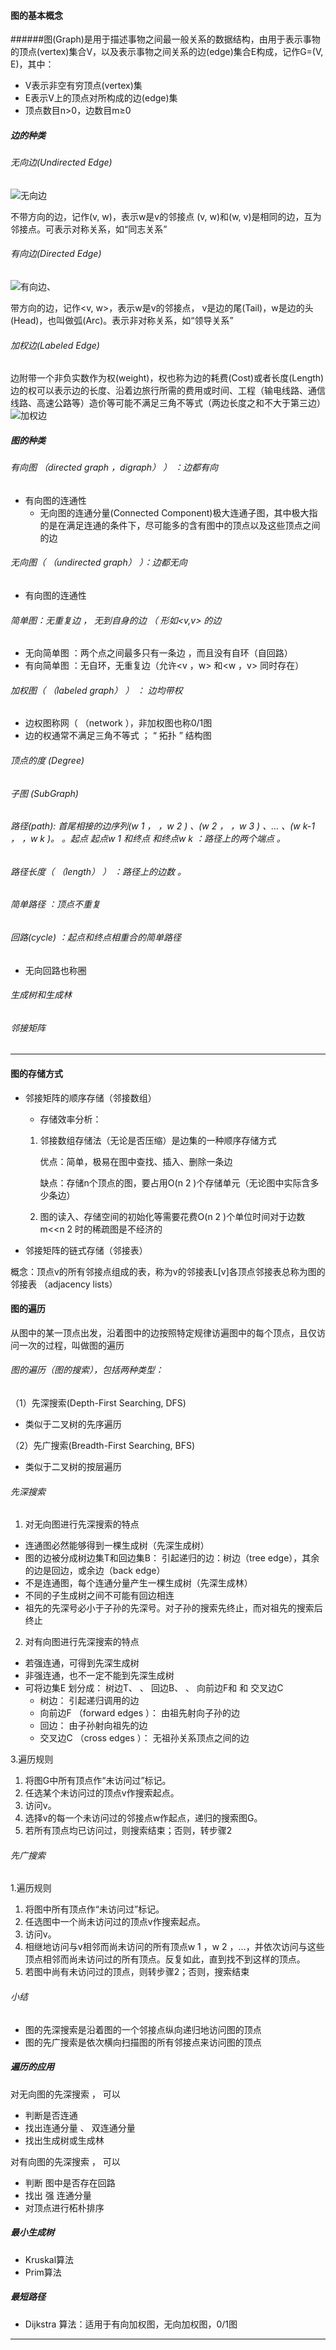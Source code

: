 #### 图的基本概念
######图(Graph)是用于描述事物之间最一般关系的数据结构，由用于表示事物的顶点(vertex)集合V，以及表示事物之间关系的边(edge)集合E构成，记作G=(V, E)，其中：
- V表示非空有穷顶点(vertex)集
- E表示V上的顶点对所构成的边(edge)集
- 顶点数目n>0，边数目m≥0
##### 边的种类
###### 无向边(Undirected Edge)
![无向边](http://ozgulqqe9.bkt.clouddn.com/a12594d4bdbd08c557f9ff7d48506c86.png)

不带方向的边，记作(v, w)，表示w是v的邻接点
(v, w)和(w, v)是相同的边，互为邻接点。可表示对称关系，如“同志关系”

###### 有向边(Directed Edge)
![有向边](http://ozgulqqe9.bkt.clouddn.com/39882b7af75d380a18aca2c58bd25163.png)、

带方向的边，记作<v, w>，表示w是v的邻接点， v是边的尾(Tail)，w是边的头(Head)，也叫做弧(Arc)。表示非对称关系，如“领导关系”

###### 加权边(Labeled Edge)
边附带一个非负实数作为权(weight)，权也称为边的耗费(Cost)或者长度(Length)边的权可以表示边的长度、沿着边旅行所需的费用或时间、工程（输电线路、通信线路、高速公路等）造价等可能不满足三角不等式（两边长度之和不大于第三边）
![加权边](http://ozgulqqe9.bkt.clouddn.com/bf6d388035effdaee1e84d81a0df057c.png)

##### 图的种类
###### 有向图 （directed graph ，digraph） ） ：边都有向
- 有向图的连通性
  - 无向图的连通分量(Connected Component)极大连通子图，其中极大指的是在满足连通的条件下，尽可能多的含有图中的顶点以及这些顶点之间的边
###### 无向图（ （undirected graph） ）：边都无向
- 有向图的连通性
###### 简单图：无重复边 ， 无到自身的边 （ 形如<v,v> 的边
- 无向简单图 ：两个点之间最多只有一条边  ，而且没有自环（自回路）
- 有向简单图 ：无自环，无重复边（允许<v ，w> 和<w ，v> 同时存在）
######  加权图（ （labeled graph） ） ： 边均带权
- 边权图称网（ （network ），非加权图也称0/1图
- 边的权通常不满足三角不等式  ； “ 拓扑 ” 结构图
###### 顶点的度 (Degree)
###### 子图 (SubGraph)
###### 路径(path): 首尾相接的边序列(w 1 ， ，w 2 ) 、(w 2 ， ，w 3 ) 、… 、(w k-1 ， ，w k )。 。起点 起点w 1 和终点 和终点w k ：路径上的两个端点 。
###### 路径长度（ （length） ） ：路径上的边数 。
###### 简单路径 ：顶点不重复
###### 回路(cycle) ：起点和终点相重合的简单路径
- 无向回路也称圈
###### 生成树和生成林
###### 邻接矩阵

---

#### 图的存储方式
- 邻接矩阵的顺序存储（邻接数组）
  - 存储效率分析：
  1. 邻接数组存储法（无论是否压缩）是边集的一种顺序存储方式

      优点：简单，极易在图中查找、插入、删除一条边

      缺点：存储n个顶点的图，要占用O(n 2 )个存储单元（无论图中实际含多少条边）
  2. 图的读入、存储空间的初始化等需要花费O(n 2 )个单位时间对于边数m<<n 2 时的稀疏图是不经济的

- 邻接矩阵的链式存储（邻接表）

概念：顶点v的所有邻接点组成的表，称为v的邻接表L[v]各顶点邻接表总称为图的邻接表 （adjacency lists）


#### 图的遍历
从图中的某一顶点出发，沿着图中的边按照特定规律访遍图中的每个顶点，且仅访问一次的过程，叫做图的遍历

###### 图的遍历（图的搜索），包括两种类型：
（1）先深搜索(Depth-First Searching, DFS)
  - 类似于二叉树的先序遍历

（2）先广搜索(Breadth-First Searching, BFS)
  - 类似于二叉树的按层遍历


###### 先深搜索
1. 对无向图进行先深搜索的特点
- 连通图必然能够得到一棵生成树（先深生成树）
- 图的边被分成树边集T和回边集B：
引起递归的边：树边（tree edge），其余的边是回边，或余边（back edge）
- 不是连通图，每个连通分量产生一棵生成树（先深生成林）
- 不同的子生成树之间不可能有回边相连
- 祖先的先深号必小于子孙的先深号。对子孙的搜索先终止，而对祖先的搜索后终止

2. 对有向图进行先深搜索的特点
- 若强连通，可得到先深生成树
- 非强连通，也不一定不能到先深生成树
- 可将边集E 划分成：  树边T、 、 回边B、 、 向前边F和 和 交叉边C
  - 树边： 引起递归调用的边
  - 向前边F （forward edges ）： 由祖先射向子孙的边
  - 回边： 由子孙射向祖先的边
  - 交叉边C （cross edges ）： 无祖孙关系顶点之间的边

3.遍历规则
1. 将图G中所有顶点作“未访问过”标记。
2. 任选某个未访问过的顶点v作搜索起点。
3. 访问v。
4. 选择v的每一个未访问过的邻接点w作起点，递归的搜索图G。
5. 若所有顶点均已访问过，则搜索结束；否则，转步骤2

###### 先广搜索
1.遍历规则
1. 将图中所有顶点作“未访问过”标记。
2. 任选图中一个尚未访问过的顶点v作搜索起点。
3. 访问v。
4. 相继地访问与v相邻而尚未访问的所有顶点w 1 ，w 2 ，…，并依次访问与这些顶点相邻而尚未访问过的所有顶点。反复如此，直到找不到这样的顶点。
5. 若图中尚有未访问过的顶点，则转步骤2；否则，搜索结束

###### 小结
- 图的先深搜索是沿着图的一个邻接点纵向递归地访问图的顶点
- 图的先广搜索是依次横向扫描图的所有邻接点来访问图的顶点

##### 遍历的应用
对无向图的先深搜索 ， 可以
- 判断是否连通
- 找出连通分量 、 双连通分量
- 找出生成树或生成林

对有向图的先深搜索 ， 可以
- 判断 图中是否存在回路
- 找出 强 连通分量
- 对顶点进行柘朴排序

##### 最小生成树
- Kruskal算法
- Prim算法

##### 最短路径
- Dijkstra 算法：适用于有向加权图，无向加权图，0/1图


---
